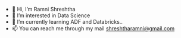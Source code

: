 - 👋 Hi, I’m Ramni Shreshtha
- 👀 I’m interested in Data Science
- 🌱 I’m currently learning ADF and Databricks..
- 📫 You can reach me through my mail shreshtharamni@gmail.com

<!---
Ramniplugin/Ramniplugin is a ✨ special ✨ repository because its `README.md` (this file) appears on your GitHub profile.
You can click the Preview link to take a look at your changes.
--->

